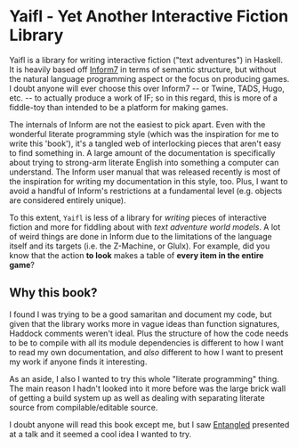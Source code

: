 # Yaifl - **Y**et **A**nother **I**nteractive **F**iction **L**ibrary

Yaifl is a library for writing interactive fiction ("text adventures") in Haskell. It is heavily based off [Inform7](http://inform7.com/) in terms of semantic structure, but without the natural language programming aspect or the focus on producing games. I doubt anyone will ever choose this over Inform7 -- or Twine, TADS, Hugo, etc. -- to actually produce a work of IF; so in this regard, this is more of a fiddle-toy than intended to be a platform for making games.

The internals of Inform are not the easiest to pick apart. Even with the wonderful literate programming style (which was the inspiration for me to write this 'book'), it's a tangled web of interlocking pieces that aren't easy to find something in. A large amount of the documentation is specifically about trying to strong-arm literate English into something a computer can understand. The Inform user manual that was released recently is most of the inspiration for writing my documentation in this style, too. Plus, I want to avoid a handful of Inform's restrictions at a fundamental level (e.g. objects are considered entirely unique). 

To this extent, `Yaifl` is less of a library for *writing* pieces of interactive fiction and more for fiddling about with *text adventure world models*. A lot of weird things are done in Inform due to the limitations of the language itself and its targets (i.e. the Z-Machine, or Glulx). For example, did you know that the action **to look** makes a table of **every item in the entire game**?

## Why this book?

I found I was trying to be a good samaritan and document my code, but given that the library works more in vague ideas than function signatures, Haddock comments weren't ideal. Plus the structure of how the code needs to be to compile with all its module dependencies is different to how I want to read my own documentation, and *also* different to how I want to present my work if anyone finds it interesting. 

As an aside, I also I wanted to try this whole "literate programming" thing. The main reason I hadn't looked into it more before was the large brick wall of getting a build system up as well as dealing with separating literate source from compilable/editable source.

I doubt anyone will read this book except me, but I saw [Entangled](https://entangled.github.io) presented at a talk and it seemed a cool idea I wanted to try.
